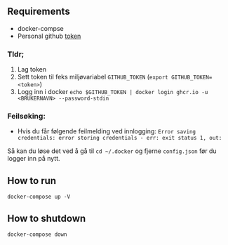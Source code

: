 ## Requirements 

- docker-compse 
- Personal github [token](https://docs.github.com/en/free-pro-team@latest/packages/using-github-packages-with-your-projects-ecosystem/configuring-docker-for-use-with-github-packages)

### Tldr;
1. Lag token
2. Sett token til feks miljøvariabel `GITHUB_TOKEN` (`export GITHUB_TOKEN=<token>`)
3. Logg inn i docker `echo $GITHUB_TOKEN | docker login ghcr.io -u <BRUKERNAVN> --password-stdin`

### Feilsøking:
- Hvis du får følgende feilmelding ved innlogging: ```Error saving credentials: error storing credentials - err: exit status 1, out:```

Så kan du løse det ved å gå til ```cd ~/.docker``` og fjerne ```config.json``` før du logger inn på nytt.



## How to run

``` docker-compose up -V ```

## How to shutdown 

``` docker-compose down  ```

		

